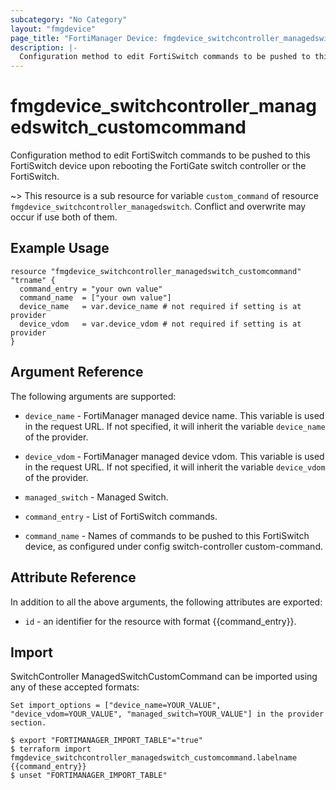 ```yaml
---
subcategory: "No Category"
layout: "fmgdevice"
page_title: "FortiManager Device: fmgdevice_switchcontroller_managedswitch_customcommand"
description: |-
  Configuration method to edit FortiSwitch commands to be pushed to this FortiSwitch device upon rebooting the FortiGate switch controller or the FortiSwitch.
---
```


# fmgdevice_switchcontroller_managedswitch_customcommand
Configuration method to edit FortiSwitch commands to be pushed to this FortiSwitch device upon rebooting the FortiGate switch controller or the FortiSwitch.

~> This resource is a sub resource for variable `custom_command` of resource `fmgdevice_switchcontroller_managedswitch`. Conflict and overwrite may occur if use both of them.



## Example Usage

```hcl
resource "fmgdevice_switchcontroller_managedswitch_customcommand" "trname" {
  command_entry = "your own value"
  command_name  = ["your own value"]
  device_name   = var.device_name # not required if setting is at provider
  device_vdom   = var.device_vdom # not required if setting is at provider
}
```

## Argument Reference


The following arguments are supported:

* `device_name` - FortiManager managed device name. This variable is used in the request URL. If not specified, it will inherit the variable `device_name` of the provider.
* `device_vdom` - FortiManager managed device vdom. This variable is used in the request URL. If not specified, it will inherit the variable `device_vdom` of the provider.
* `managed_switch` - Managed Switch.

* `command_entry` - List of FortiSwitch commands.
* `command_name` - Names of commands to be pushed to this FortiSwitch device, as configured under config switch-controller custom-command.


## Attribute Reference

In addition to all the above arguments, the following attributes are exported:
* `id` - an identifier for the resource with format {{command_entry}}.

## Import

SwitchController ManagedSwitchCustomCommand can be imported using any of these accepted formats:
```
Set import_options = ["device_name=YOUR_VALUE", "device_vdom=YOUR_VALUE", "managed_switch=YOUR_VALUE"] in the provider section.

$ export "FORTIMANAGER_IMPORT_TABLE"="true"
$ terraform import fmgdevice_switchcontroller_managedswitch_customcommand.labelname {{command_entry}}
$ unset "FORTIMANAGER_IMPORT_TABLE"
```

